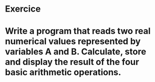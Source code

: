 # Exercice
# Write a program that reads two real numerical values ​​represented by variables A and B. Calculate, store and display the result of the four basic arithmetic operations.
